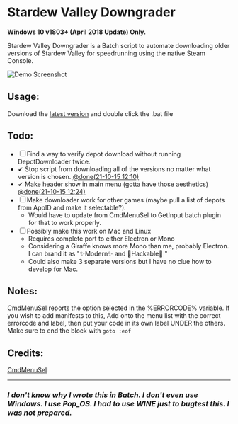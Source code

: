 # Stardew Valley Downgrader

**Windows 10 v1803+ (April 2018 Update) Only.**

Stardew Valley Downgrader is a Batch script to automate downloading older versions of Stardew Valley for speedrunning using the native Steam Console.

![Demo Screenshot](https://i.imgur.com/8cJxBVY.png)

## Usage:
Download the [latest version](https://github.com/Ryah/SDV-Downgrader/releases/tag/Release) and double click the .bat file

## Todo:
  * ☐ Find a way to verify depot download without running DepotDownloader twice.
  * ✔ Stop script from downloading all of the versions no matter what version is chosen. [@done(21-10-15 12:10)](https://github.com/Ryah/SDV-Downgrader/commit/9ed20abea5a7d8035c0b48c10d37ac2fc858604e#diff-162634f9851b49e6a62c3e03663a495bb401505fd800614c68084ebfa3715346R123)
  * ✔ Make header show in main menu (gotta have those aesthetics) [@done(21-10-15 12:24)](https://github.com/Ryah/SDV-Downgrader/commit/4e987584622036022dcae0dfd94345103455b547#diff-162634f9851b49e6a62c3e03663a495bb401505fd800614c68084ebfa3715346)
  * ☐ Make downloader work for other games (maybe pull a list of depots from AppID and make it selectable?).
    * Would have to update from CmdMenuSel to GetInput batch plugin for that to work properly.
  * ☐ Possibly make this work on Mac and Linux
    * Requires complete port to either Electron or Mono
    * Considering a Giraffe knows more Mono than me, probably Electron. I can brand it as ":sparkles:Modern:sparkles: and :zany_face:Hackable:zany_face: "
    * Could also make 3 separate versions but I have no clue how to develop for Mac.

## Notes:
CmdMenuSel reports the option selected in the %ERRORCODE% variable. If you wish to add manifests to this, Add onto the menu list with the correct errorcode and label, then put your code in its own label UNDER the others. Make sure to end the block with ```goto :eof```

## Credits:
[CmdMenuSel](https://github.com/TheBATeam/CmdMenuSel-by-Judago)

---

### _**I don't know why I wrote this in Batch. I don't even use Windows. I use Pop_OS. I had to use WINE just to bugtest this. I was not prepared.**_
